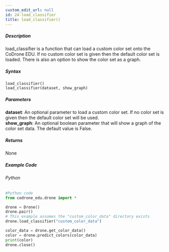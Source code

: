 ```yaml
---
custom_edit_url: null
id: 24-load_classifier
title: load_classifier()
---
```


##### Description

load_classifier is a function that can load a custom color set onto the CoDrone EDU. If no custom color set is given then the default color set is loaded.
There is also an option to show the color set as a graph.

##### Syntax
```load_classifier()```<br />
```load_classifier(dataset, show_graph)```


##### Parameters
**dataset**: An optional parameter to load a custom color set. If no color set is given then the default color set will be used. <br /> 
**show_graph**: An optional boolean parameter that will show a graph of the color set data. The default value is False. <br />


##### Returns

None

##### Example Code
###### Python
```python
#Python code
from codrone_edu.drone import *

drone = Drone()
drone.pair()
# This example assumes the "custom_color_data" directory exists
drone.load_classifier("custom_color_data")

color_data = drone.get_color_data()
color = drone.predict_colors(color_data)
print(color)
drone.close()
```